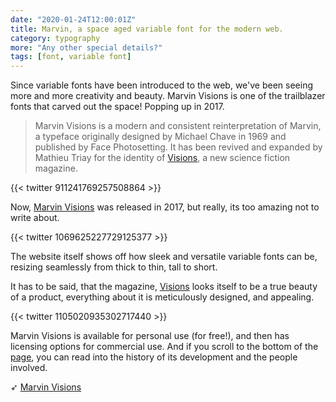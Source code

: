 ```yaml
---
date: "2020-01-24T12:00:01Z"
title: Marvin, a space aged variable font for the modern web.
category: typography
more: "Any other special details?"
tags: [font, variable font]
---
```


Since variable fonts have been introduced to the web, we've been seeing more and more creativity and beauty. Marvin Visions is one of the trailblazer fonts that carved out the space! Popping up in 2017.

> Marvin Visions is a modern and consistent reinterpretation of Marvin, a typeface originally designed by Michael Chave in 1969 and published by Face Photosetting. It has been revived and expanded by Mathieu Triay for the identity of [Visions](https://www.readvisions.com/), a new science fiction magazine.

{{< twitter 911241769257508864 >}}

Now, [Marvin Visions](https://www.readvisions.com/marvin) was released in 2017, but really, its too amazing not to write about.

{{< twitter 1069625227729125377 >}}

The website itself shows off how sleek and versatile variable fonts can be, resizing seamlessly from thick to thin, tall to short.

<!--more-->

It has to be said, that the magazine, [Visions](https://www.readvisions.com/) looks itself to be a true beauty of a product, everything about it is meticulously designed, and appealing.

{{< twitter 1105020935302717440 >}}

Marvin Visions is available for personal use (for free!), and then has licensing options for commercial use. And if you scroll to the bottom of the [page](https://www.readvisions.com/marvin), you can read into the history of its development and the people involved.

➶ [Marvin Visions](https://www.readvisions.com/marvin)  
